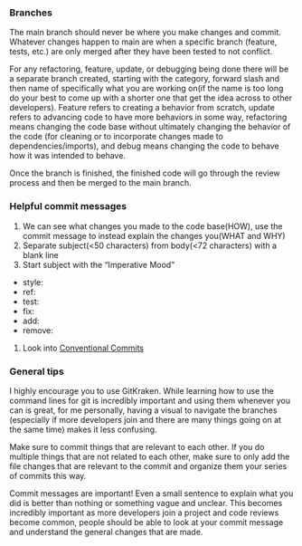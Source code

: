 ### Branches

The main branch should never be where you make changes and commit. Whatever changes happen to main are when a specific branch (feature, tests, etc.) are only merged after they have been tested to not conflict.

For any refactoring, feature, update, or debugging being done there will be a separate branch created, starting with the category, forward slash and then name of specifically what you are working on(if the name is too long do your best to come up with a shorter one that get the idea across to other developers). Feature refers to creating a behavior from scratch, update refers to advancing code to have more behaviors in some way, refactoring means changing the code base without ultimately changing the behavior of the code (for cleaning or to incorporate changes made to dependencies/imports), and debug means changing the code to behave how it was intended to behave.

Once the branch is finished, the finished code will go through the review process and then be merged to the main branch.

### Helpful commit messages

1. We can see what changes you made to the code base(HOW), use the commit message to instead explain the changes you(WHAT and WHY)
2. Separate subject(<50 characters) from body(<72 characters) with a blank line
3. Start subject with the “Imperative Mood”

- style: <changes made to the visuals of the user interface>
- ref: <refactoring of code>
- test: <wrote tests for code>
- fix: <fixed a problem with the code>
- add: <added a new feature>
- remove: <removed an unnecessary piece of code>

1. Look into [Conventional Commits](https://www.conventionalcommits.org/en/v1.0.0/)

### General tips

I highly encourage you to use GitKraken. While learning how to use the command lines for git is incredibly important and using them whenever you can is great, for me personally, having a visual to navigate the branches (especially if more developers join and there are many things going on at the same time) makes it less confusing.

Make sure to commit things that are relevant to each other. If you do multiple things that are not related to each other, make sure to only add the file changes that are relevant to the commit and organize them your series of commits this way.

Commit messages are important! Even a small sentence to explain what you did is better than nothing or something vague and unclear. This becomes incredibly important as more developers join a project and code reviews become common, people should be able to look at your commit message and understand the general changes that are made.